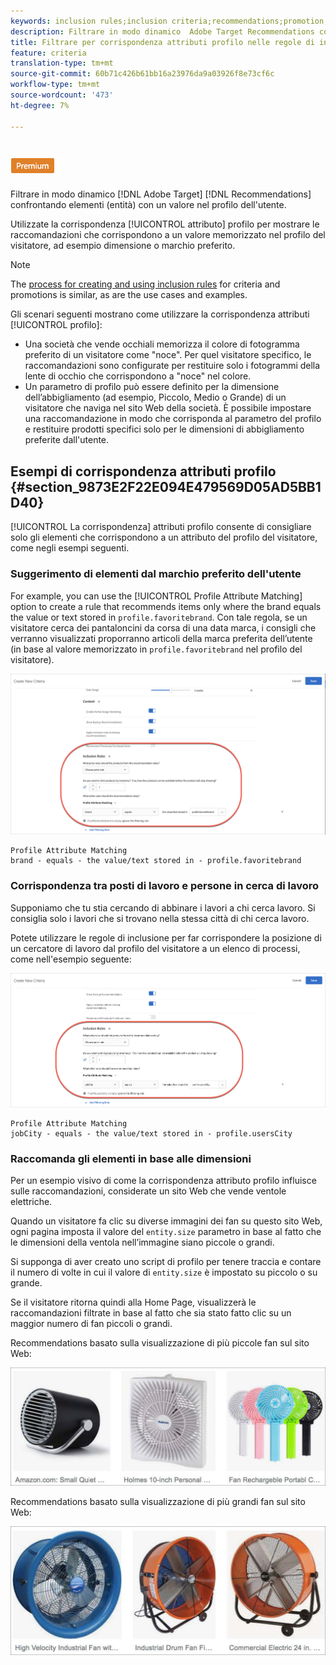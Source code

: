 ```yaml
---
keywords: inclusion rules;inclusion criteria;recommendations;promotion;promotions;dynamic filtering;dynamic;profile attribute matching
description: Filtrare in modo dinamico  Adobe Target Recommendations confrontando elementi (entità) con un valore presente nel profilo dell'utente.
title: Filtrare per corrispondenza attributi profilo nelle regole di inclusione dinamica in  Adobe Target Recommendations
feature: criteria
translation-type: tm+mt
source-git-commit: 60b71c426b61bb16a23976da9a03926f8e73cf6c
workflow-type: tm+mt
source-wordcount: '473'
ht-degree: 7%

---
```



# ![Corrispondenza attributo profilo PREMIUM](/help/assets/premium.png)

Filtrare in modo dinamico [!DNL Adobe Target] [!DNL Recommendations] confrontando elementi (entità) con un valore nel profilo dell&#39;utente.

Utilizzate la corrispondenza [!UICONTROL attributo] profilo per mostrare le raccomandazioni che corrispondono a un valore memorizzato nel profilo del visitatore, ad esempio dimensione o marchio preferito.

>[!NOTE]
>
>The [process for creating and using inclusion rules](/help/c-recommendations/c-algorithms/use-dynamic-and-static-inclusion-rules.md) for criteria and promotions is similar, as are the use cases and examples.

Gli scenari seguenti mostrano come utilizzare la corrispondenza attributi [!UICONTROL profilo]:

* Una società che vende occhiali memorizza il colore di fotogramma preferito di un visitatore come &quot;noce&quot;. Per quel visitatore specifico, le raccomandazioni sono configurate per restituire solo i fotogrammi della lente di occhio che corrispondono a &quot;noce&quot; nel colore.
* Un parametro di profilo può essere definito per la dimensione dell’abbigliamento (ad esempio, Piccolo, Medio o Grande) di un visitatore che naviga nel sito Web della società. È possibile impostare una raccomandazione in modo che corrisponda al parametro del profilo e restituire prodotti specifici solo per le dimensioni di abbigliamento preferite dall&#39;utente.

## Esempi di corrispondenza attributi profilo {#section_9873E2F22E094E479569D05AD5BB1D40}

[!UICONTROL La corrispondenza] attributi profilo consente di consigliare solo gli elementi che corrispondono a un attributo del profilo del visitatore, come negli esempi seguenti.

### Suggerimento di elementi dal marchio preferito dell&#39;utente

For example, you can use the [!UICONTROL Profile Attribute Matching] option to create a rule that recommends items only where the brand equals the value or text stored in `profile.favoritebrand`. Con tale regola, se un visitatore cerca dei pantaloncini da corsa di una data marca, i consigli che verranno visualizzati proporranno articoli della marca preferita dell’utente (in base al valore memorizzato in `profile.favoritebrand` nel profilo del visitatore).

![Marchio preferito](/help/c-recommendations/c-algorithms/assets/favorite-brand.png)

```
Profile Attribute Matching
brand - equals - the value/text stored in - profile.favoritebrand
```

### Corrispondenza tra posti di lavoro e persone in cerca di lavoro

Supponiamo che tu stia cercando di abbinare i lavori a chi cerca lavoro. Si consiglia solo i lavori che si trovano nella stessa città di chi cerca lavoro.

Potete utilizzare le regole di inclusione per far corrispondere la posizione di un cercatore di lavoro dal profilo del visitatore a un elenco di processi, come nell&#39;esempio seguente:

![Città utente](/help/c-recommendations/c-algorithms/assets/city.png)

```
Profile Attribute Matching
jobCity - equals - the value/text stored in - profile.usersCity
```

### Raccomanda gli elementi in base alle dimensioni

Per un esempio visivo di come la corrispondenza attributo profilo influisce sulle raccomandazioni, considerate un sito Web che vende ventole elettriche.

Quando un visitatore fa clic su diverse immagini dei fan su questo sito Web, ogni pagina imposta il valore del `entity.size` parametro in base al fatto che le dimensioni della ventola nell’immagine siano piccole o grandi.

Si supponga di aver creato uno script di profilo per tenere traccia e contare il numero di volte in cui il valore di `entity.size` è impostato su piccolo o su grande.

Se il visitatore ritorna quindi alla Home Page, visualizzerà le raccomandazioni filtrate in base al fatto che sia stato fatto clic su un maggior numero di fan piccoli o grandi.

Recommendations basato sulla visualizzazione di più piccole fan sul sito Web:

![raccomandazioni per i piccoli ventilatori](/help/c-recommendations/c-algorithms/assets/small-fans.png)

Recommendations basato sulla visualizzazione di più grandi fan sul sito Web:

![raccomandazioni per i fan di grandi dimensioni](/help/c-recommendations/c-algorithms/assets/large-fans.png)